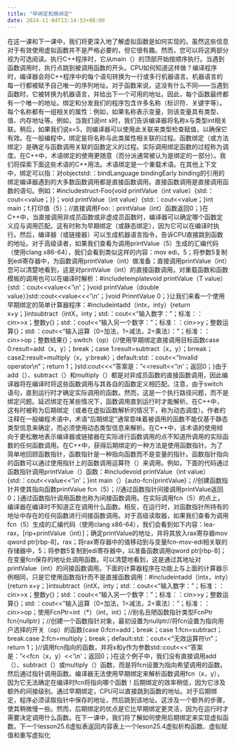 ```yaml
---
title: "早绑定和晚绑定"
date: 2024-11-04T13:14:53+08:00
---
```


在这一课和下一课中，我们将更深入地了解虚拟函数是如何实现的。虽然这些信息对于有效使用虚拟函数并不是严格必要的，但它很有趣。然而，您可以将这两部分视为可选阅读。执行C++程序时，它从main（）的顶部开始按顺序执行。当遇到函数调用时，执行点跳到被调用函数的开头。CPU如何知道这样做？编译程序时，编译器会将C++程序中的每个语句转换为一行或多行机器语言。机器语言的每一行都被赋予自己唯一的序列地址。对于函数来说，这没有什么不同——当遇到函数时，它被转换为机器语言，并给出下一个可用的地址。因此，每个函数最终都有一个唯一的地址。绑定和分发我们的程序包含许多名称（标识符、关键字等）。每个名称都有一组相关的属性：例如，如果名称表示变量，则该变量具有类型、值、内存地址等。例如，当我们说int x时，我们告诉编译器将名称x与类型int相关联。稍后，如果我们说x=5，则编译器可以使用此关联来类型检查赋值，以确保它有效。在一般编程中，绑定是将名称与此类属性相关联的过程。函数绑定（或方法绑定）是确定与函数调用关联的函数定义的过程。实际调用绑定函数的过程称为调度。在C++中，术语绑定的使用更随意（而分派通常被认为是绑定的一部分）。我们将探索下面这些术语的C++用法。术语绑定是一个重载术语。在其他上下文中，绑定可以指：对objectstd:：bindLanguage bindingEarly binding的引用的绑定编译器遇到的大多数函数调用都是直接函数调用。直接函数调用是直接调用函数的语句。例如：#include<iostream>struct-Foo{void printValue（int value）{std:：cout<<value；}}；void printValue（int value）{std:：cout<<value；}int main；f.打印值（5）；//直接调用Foo:：printValue（int）函数返回0；}在C++中，当直接调用非成员函数或非虚成员函数时，编译器可以确定哪个函数定义应与调用匹配。这有时称为早期绑定（或静态绑定），因为它可以在编译时执行。然后，编译器（或链接器）可以生成机器语言指令，告诉CPU直接跳到函数的地址。对于高级读者，如果我们查看为调用printValue（5）生成的汇编代码（使用clang x86-64），我们会看到类似这样的内容：mov edi，5；将参数5复制到edi寄存器中，为函数调用printValue（int）做准备；直接调用printValue（int）您可以清楚地看到，这是对printValue（int）的直接函数调用。对重载函数和函数模板的调用也可以在编译时解析：#include<iostream>template<typename T>void printValue（T value）{std:：cout<<value<<'\n'；}void printValue（double value）}std::cout<<value<<<'\n'；}void PrinntValue 0；}让我们来看一个使用早期绑定的简单计算器程序：#include<iostream>intadd（intx，inty）{return x+y；}intsubtract（intX，inty；std:：cout<<“输入数字：”；标准：：cin>>x；整数y{}；std:：cout<<“输入另一个数字：”；标准：：cin>>y；整数运算{}；std:：cout<<“输入运算（0=加法，1=减法，2=乘法）：”；标准：：cin>>op；整数结果{}；switch（op）{//使用早期绑定直接调用目标函数case 0:result=add（x，y）；break；case 1:result=subtract（x，y）；brreak；case2:result=multiply（x，y:break）；default:std:：cout<<“Invalid operator\n”；return 1；}std:cout<<<“答案是：”<<result<<'\n'；返回0；}由于add（）、subtract（）和multiply（）都是对非成员函数的直接函数调用，因此编译器将在编译时将这些函数调用与其各自的函数定义相匹配。注意，由于switch语句，直到运行时才确定实际调用的函数。然而，这是一个执行路径问题，而不是绑定问题。延迟绑定在某些情况下，函数调用直到运行时才能解析。在C++中，这有时被称为后期绑定（或者在虚拟函数解析的情况下，称为动态调度）。作者的注释在一般编程术语中，术语“后期绑定”通常意味着被调用的函数不能仅基于静态类型信息来确定，而必须使用动态类型信息来解析。在C++中，该术语的使用倾向于更松散地表示编译器或链接器在实际进行函数调用的点不知道所调用的实际函数的任何函数调用。在C++中，获得后期绑定的一种方法是使用函数指针。为了简单地回顾函数指针，函数指针是一种指向函数而不是变量的指针。函数指针指向的函数可以通过使用指针上的函数调用运算符（）来调用。例如，下面的代码通过函数指针调用printValue（）函数：#include<iostream>void printValue（int value）{std:：cout<<value<<'\n'；}int main（）{auto-fcn{printValue}；//创建函数指针并使其指向函数printValue fcn（5）；//通过函数指针间接调用printValue返回0；}通过函数指针调用函数也称为间接函数调用。在实际调用fcn（5）的点上，编译器在编译时不知道正在调用什么函数。相反，在运行时，对函数指针所持有的地址中存在的任何函数进行间接函数调用。对于高级读取器，如果我们查看为调用fcn（5）生成的汇编代码（使用clang x86-64），我们会看到如下内容：lea-rax，[rip+printValue（int）]；确定printValue的地址，并将其放入rax寄存器mov qword ptr[rbp-8]，rax；将rax寄存器中的值移动到与变量fcn-mov-edi相关联的存储器中，5；将参数5复制到edi寄存器中，以准备函数调用qword ptr[rbp-8]；在变量fcn保存的地址处调用函数。可以清楚地看到，这是通过其地址对printValue（int）的间接函数调用。下面的计算器程序在功能上与上面的计算器示例相同，只是它使用函数指针而不是直接函数调用：#include<iostream>intadd（intx，inty）{return x+y；}intsubtract（intX，inty；std:：cout<<“输入数字：”；标准：：cin>>x；整数y{}；std:：cout<<“输入另一个数字：”；标准：：cin>>y；整数运算{}；std:：cout<<“输入运算（0=加法，1=减法，2=乘法）：”；标准：：cin>>op；使用FcnPtr=int（*）（int，int）；//别名丑陋函数指针类型FcnPtr fcn{nullptr}；//创建一个函数指针对象，最初设置为nullptr//将fcn设置为指向用户选择的开关（op）的函数{case 0:fcn=add；break；case 1:fcn=subtract；break.case 2:fcn=multiply；break；default:std:：cout<<“无效运算符\n”；return 1；}//调用fcn指向的函数，并将x和y作为参数std::cout<<<“答案是：”<<fcn（x，y）<<'\n'；返回0；}在这个例子中，我们没有直接调用add（）、subtract（）或multiply（）函数，而是将fcn设置为指向希望调用的函数。然后通过指针调用函数。编译器无法使用早期绑定来解析函数调用fcn（x，y），因为它无法确定在编译时fcn将指向哪个函数！后期绑定的效率稍低，因为它涉及额外的间接级别。通过早期绑定，CPU可以直接跳到函数的地址。对于后期绑定，程序必须读取指针中保存的地址，然后跳到该地址。这涉及一个额外的步骤，使其稍微慢一些。然而，后期绑定的优点是它比早期绑定更灵活，因为在运行时才需要决定调用什么函数。在下一课中，我们将了解如何使用后期绑定来实现虚拟函数。下一个lesson25.6虚拟表返回内容表上一个leson25.4虚拟析构函数、虚拟赋值和重写虚拟化


